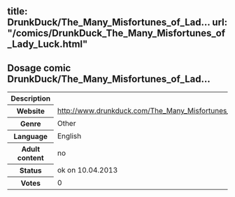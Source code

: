 title: DrunkDuck/The_Many_Misfortunes_of_Lad...
url: "/comics/DrunkDuck_The_Many_Misfortunes_of_Lady_Luck.html"
---
Dosage comic DrunkDuck/The_Many_Misfortunes_of_Lad...
-----------------------------------------

<table class="comicinfo">
<tr>
<th>Description</th><td></td>
</tr>
<tr>
<th>Website</th><td><a href="http://www.drunkduck.com/The_Many_Misfortunes_of_Lady_Luck/">http://www.drunkduck.com/The_Many_Misfortunes_of_Lady_Luck/</a></td>
</tr>
<tr>
<th>Genre</th><td>Other</td>
</tr>
<tr>
<th>Language</th><td>English</td>
</tr>
<tr>
<th>Adult content</th><td>no</td>
</tr>
<tr>
<th>Status</th><td>ok on 10.04.2013</td>
</tr>
<tr>
<th>Votes</th><td>0</div></td>
</tr>
</table>
